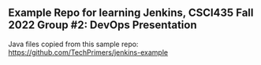 ## Example Repo for learning Jenkins, CSCI435 Fall 2022 Group #2: DevOps Presentation

Java files copied from this sample repo: https://github.com/TechPrimers/jenkins-example
